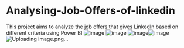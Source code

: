 # Analysing-Job-Offers-of-linkedin
This project aims to analyze the job offers that gives LinkedIn based on different criteria using Power BI
![image](https://user-images.githubusercontent.com/78072560/184012124-cca21703-a866-452e-a7c6-07f23738cd4a.png)
![image](https://user-images.githubusercontent.com/78072560/184011992-7d7ff3fa-e1fa-47c4-9d12-beba26aa7e8c.png)
![image](https://user-images.githubusercontent.com/78072560/184012608-b3b0fec2-db67-465d-890b-336be9d745b7.png)![image](https://user-images.githubusercontent.com/78072560/184012816-33a83317-30c6-4e81-b378-2954e1c72632.png)
![Uploading image.png…]()
